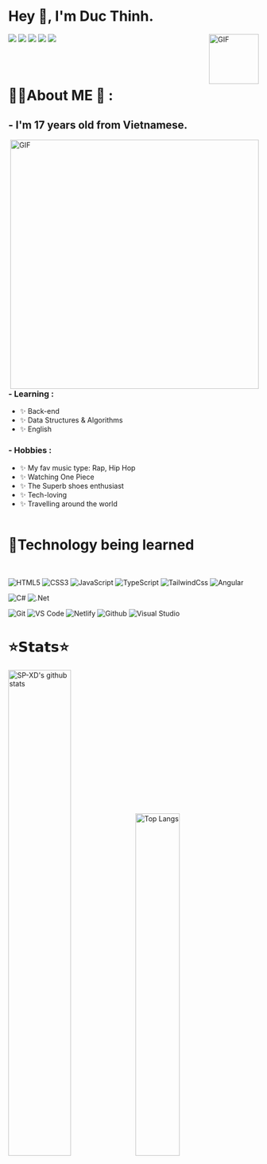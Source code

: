 # Hey 👋, I'm Duc Thinh.

<img hight="100" width="100" alt="GIF" align="right" src="https://user-images.githubusercontent.com/5713670/87202985-820dcb80-c2b6-11ea-9f56-7ec461c497c3.gif">

[![](https://img.shields.io/badge/-Twitter-%231DA1F2?style=flat-square&logo=twitter&logoColor=ffffff)](https://twitter.com/@thinhduc20)
[![](https://img.shields.io/badge/-Github-%23181717?style=flat-square&logo=github)](https://github.com/xiaoluoboding)
[![](https://img.shields.io/badge/-Facebook-%231877F2?style=flat-square&logo=facebook&logoColor=ffffff)](https://www.facebook.com/ducthinh1810)
[![](https://img.shields.io/badge/-Gmail-D14836?style=flat-square&logo=Gmail&logoColor=ffffff)](https://www.facebook.com/ducthinh1810)
[![](https://img.shields.io/badge/-LinkedIn-%230077B5?style=flat-square&logo=LinkedIn&logoColor=ffffff)](https://www.facebook.com/ducthinh1810)


</br>
</br>
 
 
# 👩‍💻About ME 💬 :

## - I'm 17 years old from Vietnamese.

<img hight="400" width="500" alt="GIF" align="right" src="https://github.com/Xx-Ashutosh-xX/Xx-Ashutosh-xX/blob/master/assets/1936.gif">

### - Learning :

- ✨ Back-end
- ✨ Data Structures & Algorithms
- ✨ English

### - Hobbies :

- ✨ My fav music type: Rap, Hip Hop
- ✨ Watching One Piece
- ✨ The Superb shoes enthusiast
- ✨ Tech-loving
- ✨ Travelling around the world
  </br>
  </br>

# 🏫Technology being learned

</br>

![HTML5](https://img.shields.io/badge/-HTML5-%23E44D27?style=flat-square&logo=html5&logoColor=ffffff)
![CSS3](https://img.shields.io/badge/-CSS3-%231572B6?style=flat-square&logo=css3)
![JavaScript](https://img.shields.io/badge/-JavaScript-%23F7DF1C?style=flat-square&logo=javascript&logoColor=000000&labelColor=%23F7DF1C&color=%23FFCE5A)
![TypeScript](https://img.shields.io/badge/-TypeScript-007ACC?style=flat-square&logo=typescript&logoColor=white)
![TailwindCss](https://img.shields.io/badge/-TailwindCss-%231a202c?style=flat-square&logo=tailwind-css)
![Angular](https://img.shields.io/badge/-Angular-%23DD0031?style=flat-square&logo=angular)

![C#](https://img.shields.io/badge/-c%23-%23239120?style=flat-square&logo=c-sharp)
![.Net](https://img.shields.io/badge/-.NET-5C2D91?style=flat-square&logo=.net)

![Git](https://img.shields.io/badge/-Git-%23F05032?style=flat-square&logo=git&logoColor=%23ffffff)
![VS Code](https://img.shields.io/badge/-VSCode-%23007ACC?style=flat-square&logo=visual-studio-code)
![Netlify](https://img.shields.io/badge/-Netlify-%2300C7B7?style=flat-square&logo=netlify&logoColor=ffffff)
![Github](https://img.shields.io/badge/-github-%23121011?style=flat-square&logo=github&logoColor=white)
![Visual Studio](https://img.shields.io/badge/Visual%20Studio-5C2D91.svg?style=flat-square&logo=visual-studio&logoColor=white)

# ⭐𝗦𝘁𝗮𝘁𝘀⭐

<div>
 <img alt="SP-XD's github stats" width="50%" src="https://github-readme-stats.vercel.app/api?username=thinhcp123&show_icons=true&count_private=true&hide_border=true&bg_color=50,e96205,904e99&title_color=fff&text_color=fff&icon_color=f2f2f2" href="https://github.com/thinhcp123" />
<img alt="Top Langs" width="42%" src="https://github-readme-stats.vercel.app/api/top-langs/?username=thinhcp123&layout=compact&count_private=true&&hide_border=true&bg_color=904e99&title_color=fff&text_color=fff&icon_color=f2f2f2&hide=jupyter%20notebook&langs_count=5" href="https://github.com/thinhcp123" />
</div>
